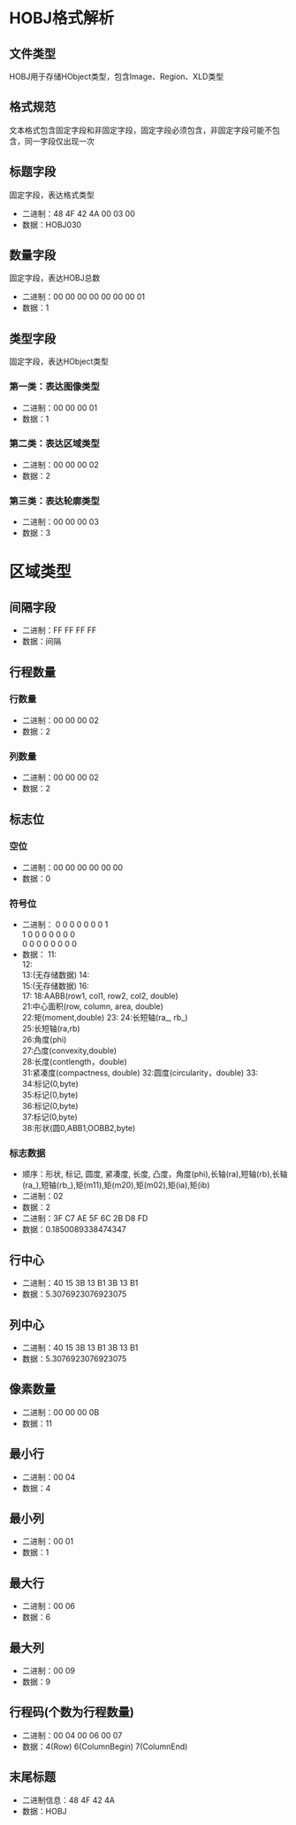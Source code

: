 # HOBJ格式解析

## 文件类型  
HOBJ用于存储HObject类型，包含Image、Region、XLD类型
  
## 格式规范  
文本格式包含固定字段和非固定字段，固定字段必须包含，非固定字段可能不包含，同一字段仅出现一次  
  
## 标题字段  
固定字段，表达格式类型  
- 二进制：48 4F 42 4A 00 03 00
- 数据：HOBJ030  
  
## 数量字段
固定字段，表达HOBJ总数
- 二进制：00 00 00 00 00 00 00 01 
- 数据：1  

## 类型字段    
固定字段，表达HObject类型 
### 第一类：表达图像类型
- 二进制：00 00 00 01  
- 数据：1  
  
### 第二类：表达区域类型  
- 二进制：00 00 00 02  
- 数据：2  
  
### 第三类：表达轮廓类型  
- 二进制：00 00 00 03  
- 数据：3  
  
# 区域类型

## 间隔字段
- 二进制：FF FF FF FF
- 数据：间隔 

## 行程数量

### 行数量
- 二进制：00 00 00 02
- 数据：2

### 列数量
- 二进制：00 00 00 02
- 数据：2 

## 标志位

### 空位
- 二进制：00 00 00 00 00 00
- 数据：0

### 符号位
- 二进制：
  0 0 0 0 0 0 0 1   
  1 0 0 0 0 0 0 0   
  0 0 0 0 0 0 0 0
- 数据：
  11:  
  12:  
  13:(无存储数据) 
  14:  
  15:(无存储数据)
  16:  
  17: 
  18:AABB(row1, col1, row2, col2, double)  
  21:中心面积(row, column, area, double)   
  22:矩(moment,double)
  23:
  24:长短轴(ra_, rb_)  
  25:长短轴(ra,rb)  
  26:角度(phi)  
  27:凸度(convexity,double)  
  28:长度(contlength，double)  
  31:紧凑度(compactness, double)
  32:圆度(circularity，double)
  33:  
  34:标记(0,byte)  
  35:标记(0,byte)   
  36:标记(0,byte)   
  37:标记(0,byte)  
  38:形状(圆0,ABB1,OOBB2,byte)  

### 标志数据
- 顺序：形状, 标记, 圆度, 紧凑度, 长度, 凸度，角度(phi),长轴(ra),短轴(rb),长轴(ra_),短轴(rb_),矩(m11),矩(m20),矩(m02),矩(ia),矩(ib)
- 二进制：02
- 数据：2
- 二进制：3F C7 AE 5F 6C 2B D8 FD
- 数据：0.1850089338474347

## 行中心
- 二进制：40 15 3B 13 B1 3B 13 B1
- 数据：5.3076923076923075

## 列中心
- 二进制：40 15 3B 13 B1 3B 13 B1
- 数据：5.3076923076923075

## 像素数量
- 二进制：00 00 00 0B
- 数据：11

## 最小行
- 二进制：00 04
- 数据：4

## 最小列
- 二进制：00 01
- 数据：1

## 最大行
- 二进制：00 06
- 数据：6

## 最大列
- 二进制：00 09
- 数据：9

## 行程码(个数为行程数量)
- 二进制：00 04 00 06 00 07
- 数据：4(Row) 6(ColumnBegin) 7(ColumnEnd)
  
## 末尾标题  
- 二进制信息：48 4F 42 4A 
- 数据：HOBJ  

